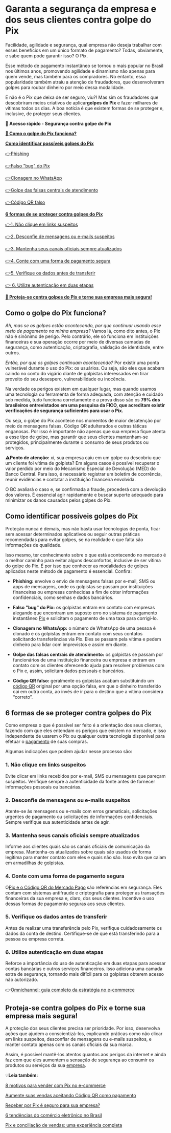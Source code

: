 # Garanta a segurança da empresa e dos seus clientes contra golpe do Pix

Facilidade, agilidade e segurança, qual empresa não deseja trabalhar com esses benefícios em um único formato de pagamento? Todas, obviamente, e sabe quem pode garantir isso? O Pix.

Esse método de pagamento instantâneo se tornou o mais popular no Brasil nos últimos anos, promovendo agilidade e dinamismo não apenas para quem vende, mas também para os compradores. No entanto, essa popularidade também atraiu a atenção de fraudadores, que desenvolveram golpes para roubar dinheiro por meio dessa modalidade.

E não é o Pix que deixa de ser seguro, viu?! Mas sim os fraudadores que descobriram meios criativos de aplicar**golpes do Pix** e fazer milhares de vítimas todos os dias. A boa notícia é que existem formas de se proteger e, inclusive, de proteger seus clientes.

**💙 Acesso rápido - Segurança contra golpe do Pix**

**[🤔 Como o golpe do Pix funciona?](#A)**

**[Como identificar possíveis golpes do Pix](#B)**

[](#C)[👉](#N)[Phishing](#C)

[](#D)[👉](#N)[Falso "bug" do Pix](#D)

[](#E)[👉](#N)[Clonagem no WhatsApp](#E)

[](#F)[👉](#N)[Golpe das falsas centrais de atendimento](#F)

[](#G)[👉](#N)[Código QR falso](#G)

**[6 formas de se proteger contra golpes do Pix](#H)**

[](#I)[👉](#N)[1. Não clique em links suspeitos](#I)

[](#J)[👉](#N)[2. Desconfie de mensagens ou e-mails suspeitos](#J)

[](#K)[👉](#N)[3. Mantenha seus canais oficiais sempre atualizados](#K)

[👉](#N)[4. Conte com uma forma de pagamento segura](#L)

[](#M)[👉](#N)[5. Verifique os dados antes de transferir](#M)

[👉 6. Utilize autenticação em duas etapas](#N)

**[💙 Proteja-se contra golpes do Pix e torne sua empresa mais segura!](#O)**

[](#)
## Como o golpe do Pix funciona?

*Ah, mas se os golpes estão acontecendo, por que continuar usando esse meio de pagamento na minha empresa?* Vamos lá, como dito antes, o Pix não é sinônimo de perigo. Pelo contrário, ele só funciona em instituições financeiras e sua operação ocorre por meio de diversas camadas de segurança, como autenticação, criptografia, validação de identidade, entre outros.

*Então, por que os golpes continuam acontecendo?* Por existir uma ponta vulnerável durante o uso do Pix: os usuários. Ou seja, são eles que acabam caindo no conto do vigário diante de golpistas interessados em tirar proveito do seu desespero, vulnerabilidade ou inocência.

Na verdade os perigos existem em qualquer lugar, mas quando usamos uma tecnologia ou ferramenta de forma adequada, com atenção e cuidado sob medida, tudo funciona corretamente e a prova disso são os **79% dos brasileiros entrevistados em uma pesquisa da FICO, que acreditam existir verificações de segurança suficientes para usar o Pix.**

Ou seja, o golpe do Pix acontece nos momentos de maior desatenção por meio de mensagens falsas, Código QR adulterados e outras táticas enganosas. Por isso é importante não apenas que sua empresa fique atenta a esse tipo de golpe, mas garantir que seus clientes mantenham-se protegidos, principalmente durante o consumo de seus produtos ou serviços.

⚠️**Ponto de atenção:** xi, sua empresa caiu em um golpe ou descobriu que um cliente foi vítima de golpista? Em alguns casos é possível recuperar o valor perdido por meio do Mecanismo Especial de Devolução (MED) do Banco Central. Para isso, é necessário registrar um boletim de ocorrência, reunir evidências e contatar a instituição financeira envolvida.

O BC avaliará o caso e, se confirmada a fraude, procederá com a devolução dos valores. É essencial agir rapidamente e buscar suporte adequado para minimizar os danos causados pelos golpes do Pix.

[](#)
## Como identificar possíveis golpes do Pix

Proteção nunca é demais, mas não basta usar tecnologias de ponta, ficar sem acessar determinados aplicativos ou seguir outras práticas recomendadas para evitar golpes, se na realidade o que falta são informações de qualidade.

Isso mesmo, ter conhecimento sobre o que está acontecendo no mercado é o melhor caminho para evitar alguns desconfortos, inclusive de ser vítima do golpe do Pix. É por isso que conhecer as modalidades de golpes aplicados neste método de pagamento é essencial. Confira:

[](#)

- **Phishing:** envolve o envio de mensagens falsas por e-mail, SMS ou apps de mensagens, onde os golpistas se passam por instituições financeiras ou empresas conhecidas a fim de obter informações confidenciais, como senhas e dados bancários. 

- [](#)**Falso "bug" do Pix:** os golpistas entram em contato com empresas alegando que encontram um suposto erro no sistema de pagamento instantâneo [Pix](https://meubolso.mercadopago.com.br/pix-para-empresas) e solicitam o pagamento de uma taxa para corrigi-lo.

- [](#)**Clonagem no WhatsApp:** o número de WhatsApp de uma pessoa é clonado e os golpistas entram em contato com seus contatos solicitando transferências via Pix. Eles se passam pela vítima e pedem dinheiro para lidar com imprevistos e assim em diante.

- [](#)**Golpe das falsas centrais de atendimento:** os golpistas se passam por funcionários de uma instituição financeira ou empresa e entram em contato com os clientes oferecendo ajuda para resolver problemas com o Pix e, assim, solicitam dados pessoais e bancários.

- [](#)**Código QR falso:** geralmente os golpistas acabam substituindo um [código QR](https://meubolso.mercadopago.com.br/codigo-qr) original por uma opção falsa, em que o dinheiro transferido cai em outra conta, ao invés de ir para o destino que a vítima considera “correto”.

[](#)
## 6 formas de se proteger contra golpes do Pix

Como empresa o que é possível ser feito é a orientação dos seus clientes, fazendo com que eles entendam os perigos que existem no mercado, e isso independente de usarem o Pix ou qualquer outra tecnologia disponível para efetuar o [pagamento](https://meubolso.mercadopago.com.br/chegou-a-hora-de-ganhar-mais-dinheiro-bem-vindo-a-era-dos-pagamentos-instantaneos) de suas compras.

Algumas indicações que podem ajudar nesse processo são:

[](#)
### 1. Não clique em links suspeitos

Evite clicar em links recebidos por e-mail, SMS ou mensagens que pareçam suspeitos. Verifique sempre a autenticidade da fonte antes de fornecer informações pessoais ou bancárias.

[](#)
### 2. Desconfie de mensagens ou e-mails suspeitos

Atente-se às mensagens ou e-mails com erros gramaticais, solicitações urgentes de pagamento ou solicitações de informações confidenciais. Sempre verifique sua autenticidade antes de agir.

[](#)
### 3. Mantenha seus canais oficiais sempre atualizados

Informe aos clientes quais são os canais oficiais de comunicação da empresa. Mantenha-os atualizados sobre quais são usados de forma legítima para manter contato com eles e quais não são. Isso evita que caiam em armadilhas de golpistas.

[](#)
### 4. Conte com uma forma de pagamento segura

O[Pix e o Código QR do Mercado Pago](https://meubolso.mercadopago.com.br/codigo-qr-pix-mercado-pago) são referências em segurança. Eles contam com sistemas antifraude e criptografia para proteger as transações financeiras da sua empresa e, claro, dos seus clientes. Incentive o uso dessas formas de pagamento seguras aos seus clientes.

[](#)
### 5. Verifique os dados antes de transferir

Antes de realizar uma transferência pelo Pix, verifique cuidadosamente os dados da conta de destino. Certifique-se de que está transferindo para a pessoa ou empresa correta.

[](#)
### 6. Utilize autenticação em duas etapas

Reforce a importância do uso de autenticação em duas etapas para acessar contas bancárias e outros serviços financeiros. Isso adiciona uma camada extra de segurança, tornando mais difícil para os golpistas obterem acesso não autorizado.

👉[Omnichannel: guia completo da estratégia no e-commerce](https://meubolso.mercadopago.com.br/guia-do-omnichannel-para-ecommerce)

[](#)
## Proteja-se contra golpes do Pix e torne sua empresa mais segura!

A proteção dos seus clientes precisa ser prioridade. Por isso, desenvolva ações que ajudem a conscientizá-los, explicando práticas como não clicar em links suspeitos, desconfiar de mensagens ou e-mails suspeitos, e manter contato apenas com os canais oficiais da sua marca.

Assim, é possível mantê-los atentos quantos aos perigos da internet e ainda faz com que eles aumentem a sensação de segurança ao consumir os produtos ou serviços da sua [empresa](https://meubolso.mercadopago.com.br/receber-por-pix-e-seguro-para-empresas).

💡**Leia também:**

[8 motivos para vender com Pix no e-commerce](https://meubolso.mercadopago.com.br/vender-com-pix-no-e-commerce)

[Aumente suas vendas aceitando Código QR como pagamento](https://meubolso.mercadopago.com.br/como-utilizar-codigo-qr-na-sua-empresa)

[Receber por Pix é seguro para sua empresa?](https://meubolso.mercadopago.com.br/receber-por-pix-e-seguro-para-empresas)

[6 tendências do comércio eletrônico no Brasil](https://meubolso.mercadopago.com.br/tendencias-do-comercio-eletronico-no-brasil)

[Pix e conciliação de vendas: uma experiência completa](https://meubolso.mercadopago.com.br/pix-conciliacao-de-vendas)